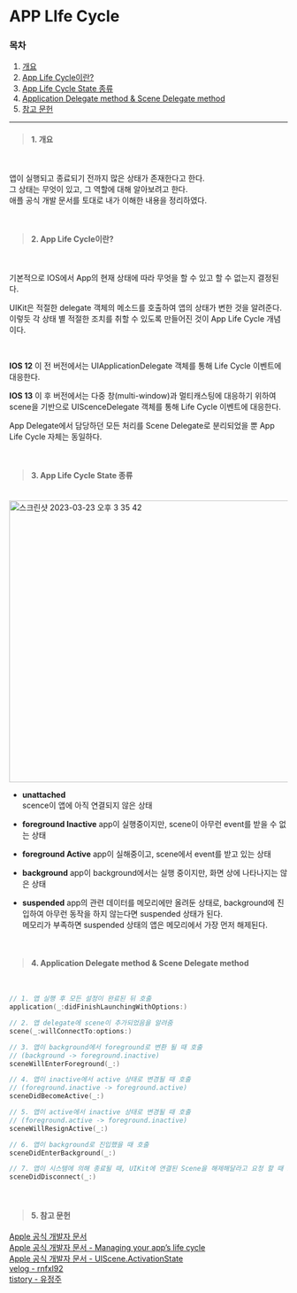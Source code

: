# APP LIfe Cycle
### 목차
1. [개요](#1-개요)
2. [App Life Cycle이란?](#2-app-life-cycle이란)
3. [App Life Cycle State 종류](#3-app-life-cycle-state-종류)
4. [Application Delegate method & Scene Delegate method](#4-application-delegate-method--scene-delegate-method)
5. [참고 문헌](#5-참고-문헌)
---
> #### 1. 개요

<br/>

앱이 실행되고 종료되기 전까지 많은 상태가 존재한다고 한다.  
그 상태는 무엇이 있고, 그 역할에 대해 알아보려고 한다.  
애플 공식 개발 문서를 토대로 내가 이해한 내용을 정리하였다.

<br/>

> #### 2. App Life Cycle이란?  

<br/>

기본적으로 IOS에서 App의 현재 상태에 따라 무엇을 할 수 있고 할 수 없는지 결정된다.

UIKit은 적절한 delegate 객체의 메소드를 호출하여 앱의 상태가 변한 것을 알려준다. 이렇듯 각 상태 별 적절한 조치를 취할 수 있도록 만들어진 것이 App Life Cycle 개념이다.

<br/>

**IOS 12** 이 전 버전에서는 UIApplicationDelegate 객체를 통해 Life Cycle 이벤트에 대응한다.  

**IOS 13** 이 후 버전에서는 다중 창(multi-window)과 멀티캐스팅에 대응하기 위하여 scene을 기반으로 UIScenceDelegate 객체를 통해 Life Cycle 이벤트에 대응한다.  

App Delegate에서 담당하던 모든 처리를 Scene Delegate로 분리되었을 뿐 App Life Cycle 자체는 동일하다.

<br/>

> #### 3. App Life Cycle State 종류

<br/>

<img width="509" alt="스크린샷 2023-03-23 오후 3 35 42" src="https://user-images.githubusercontent.com/123792519/227122944-d9482981-2303-4cb1-84ca-fe1b8fc19a74.png">


- **unattached**  
scence이 앱에 아직 연결되지 않은 상태

- **foreground Inactive**
app이 실행중이지만, scene이 아무런 event를 받을 수 없는 상태

- **foreground Active**
app이 실해중이고, scene에서 event를 받고 있는 상태

- **background**
app이 background에서는 실행 중이지만, 화면 상에 나타나지는 않은 상태

- **suspended**
app의 관련 데이터를 메모리에만 올려둔 상태로, background에 진입하여 아무런 동작을 하지 않는다면 suspended 상태가 된다.  
메모리가 부족하면 suspended 상태의 앱은 메모리에서 가장 먼저 해제된다.

<br/>

> #### 4. Application Delegate method & Scene Delegate method

<br/>

```swift    
// 1. 앱 실행 후 모든 설정이 완료된 뒤 호출
application(_:didFinishLaunchingWithOptions:)

// 2. 앱 delegate에 scene이 추가되었음을 알려줌
scene(_:willConnectTo:options:)

// 3. 앱이 background에서 foreground로 변환 될 때 호출   
// (background -> foreground.inactive)
sceneWillEnterForeground(_:)

// 4. 앱이 inactive에서 active 상태로 변경될 때 호출  
// (foreground.inactive -> foreground.active)
sceneDidBecomeActive(_:)

// 5. 앱이 active에서 inactive 상태로 변경될 때 호출
// (foreground.active -> foreground.inactive)
sceneWillResignActive(_:)

// 6. 앱이 background로 진입했을 때 호출
sceneDidEnterBackground(_:)

// 7. 앱이 시스템에 의해 종료될 때, UIKit에 연결된 Scene을 해제해달라고 요청 할 때 호출
sceneDidDisconnect(_:)
```

<br/>

> #### 5. 참고 문헌
[Apple 공식 개발자 문서](https://developer.apple.com/documentation/technologies)  
[Apple 공식 개발자 문서 - Managing your app’s life cycle](https://developer.apple.com/documentation/uikit/app_and_environment/managing_your_app_s_life_cycle#life-cycle)  
[Apple 공식 개발자 문서 - UIScene.ActivationState](https://developer.apple.com/documentation/uikit/uiscene/activationstate)  
[velog - rnfxl92](https://velog.io/@rnfxl92/앱-생명주기-Application-Life-Cycle)  
[tistory - 유정주](https://jeong9216.tistory.com/461)
